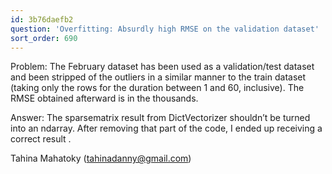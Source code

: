 ```yaml
---
id: 3b76daefb2
question: 'Overfitting: Absurdly high RMSE on the validation dataset'
sort_order: 690
---
```


Problem: The February dataset has been used as a validation/test dataset and been stripped of the outliers in a similar manner to the train dataset (taking only the rows for the duration between 1 and 60, inclusive). The RMSE obtained afterward is in the thousands.

Answer: The sparsematrix result from DictVectorizer shouldn’t be turned into an ndarray. After removing that part of the code, I ended up receiving a correct result .

Tahina Mahatoky ([tahinadanny@gmail.com](mailto:tahinadanny@gmail.com))

